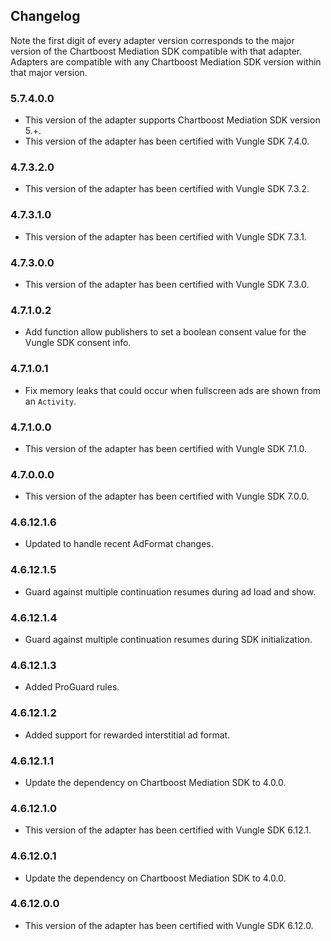 ## Changelog

Note the first digit of every adapter version corresponds to the major version of the Chartboost Mediation SDK compatible with that adapter. 
Adapters are compatible with any Chartboost Mediation SDK version within that major version.

### 5.7.4.0.0
- This version of the adapter supports Chartboost Mediation SDK version 5.+.
- This version of the adapter has been certified with Vungle SDK 7.4.0.

### 4.7.3.2.0
- This version of the adapter has been certified with Vungle SDK 7.3.2.

### 4.7.3.1.0
- This version of the adapter has been certified with Vungle SDK 7.3.1.

### 4.7.3.0.0
- This version of the adapter has been certified with Vungle SDK 7.3.0.

### 4.7.1.0.2
- Add function allow publishers to set a boolean consent value for the Vungle SDK consent info.

### 4.7.1.0.1
- Fix memory leaks that could occur when fullscreen ads are shown from an `Activity`.

### 4.7.1.0.0
- This version of the adapter has been certified with Vungle SDK 7.1.0.

### 4.7.0.0.0
- This version of the adapter has been certified with Vungle SDK 7.0.0.

### 4.6.12.1.6
- Updated to handle recent AdFormat changes.

### 4.6.12.1.5
- Guard against multiple continuation resumes during ad load and show.

### 4.6.12.1.4
- Guard against multiple continuation resumes during SDK initialization.

### 4.6.12.1.3
- Added ProGuard rules.

### 4.6.12.1.2
- Added support for rewarded interstitial ad format. 

### 4.6.12.1.1
- Update the dependency on Chartboost Mediation SDK to 4.0.0.

### 4.6.12.1.0
- This version of the adapter has been certified with Vungle SDK 6.12.1.

### 4.6.12.0.1
- Update the dependency on Chartboost Mediation SDK to 4.0.0.

### 4.6.12.0.0
- This version of the adapter has been certified with Vungle SDK 6.12.0.

